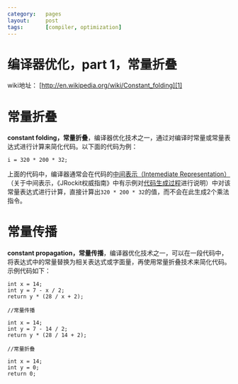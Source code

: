```yaml
---
category:   pages
layout:     post
tags:       [compiler, optimization]
---
```



编译器优化，part 1，常量折叠
==================


wiki地址： [http://en.wikipedia.org/wiki/Constant_folding][1]

# 常量折叠

**constant folding，常量折叠**，编译器优化技术之一，通过对编译时常量或常量表达式进行计算来简化代码。以下面的代码为例：

    i = 320 * 200 * 32;

上面的代码中，编译器通常会在代码的[中间表示（Intemediate Representation）][2]（关于中间表示，《JRockit权威指南》中有示例对[代码生成过程][3]进行说明）中对该常量表达式进行计算，直接计算出`320 * 200 * 32`的值，而不会在此生成2个乘法指令。


# 常量传播

**constant propagation，常量传播**，编译器优化技术之一，可以在一段代码中，将表达式中的常量替换为相关表达式或字面量，再使用常量折叠技术来简化代码。示例代码如下：

    int x = 14;
    int y = 7 - x / 2;
    return y * (28 / x + 2);
    
    //常量传播
    
    int x = 14;
    int y = 7 - 14 / 2;
    return y * (28 / 14 + 2);
    
    //常量折叠
    
    int x = 14;
    int y = 0;
    return 0;

[1]:    http://en.wikipedia.org/wiki/Constant_folding
[2]:    http://en.wikipedia.org/wiki/Intermediate_representation#Intermediate_representation
[3]:    https://github.com/caoxudong/oracle_jrockit_the_definitive_guide/blob/master/chap2/2.6.md
